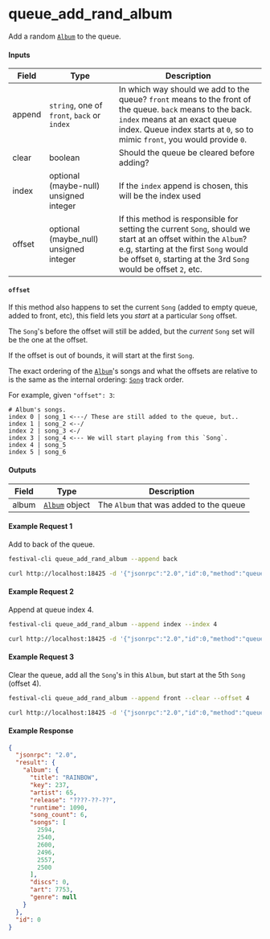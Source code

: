 # queue_add_rand_album
Add a random [`Album`](../../common-objects/album.md) to the queue.

#### Inputs

| Field  | Type                                        | Description |
|--------|---------------------------------------------|-------------|
| append | `string`, one of `front`, `back` or `index` | In which way should we add to the queue? `front` means to the front of the queue. `back` means to the back. `index` means at an exact queue index. Queue index starts at `0`, so to mimic `front`, you would provide `0`.
| clear  | boolean                                     | Should the queue be cleared before adding?
| index  | optional (maybe-null) unsigned integer      | If the `index` append is chosen, this will be the index used
| offset | optional (maybe_null) unsigned integer      | If this method is responsible for setting the current `Song`, should we start at an offset within the `Album`? e.g, starting at the first `Song` would be offset `0`, starting at the 3rd `Song` would be offset `2`, etc.

#### `offset`
If this method also happens to set the current `Song` (added to empty queue, added to front, etc), this field lets you _start_ at a particular `Song` offset.

The `Song`'s before the offset will still be added, but the _current_ `Song` set will be the one at the offset.

If the offset is out of bounds, it will start at the first `Song`.

The exact ordering of the [`Album`](../../common-objects/album.md)'s songs and what the offsets are relative to is the same as the internal ordering: [`Song`](../../common-objects/song.md) track order.

For example, given `"offset": 3`:
```plaintext
# Album's songs.
index 0 | song_1 <---/ These are still added to the queue, but..
index 1 | song_2 <--/
index 2 | song_3 <-/
index 3 | song_4 <--- We will start playing from this `Song`.
index 4 | song_5
index 5 | song_6
```

#### Outputs
| Field         | Type                                            | Description |
|---------------|-------------------------------------------------|-------------|
| album         | [`Album`](../../common-objects/album.md) object | The `Album` that was added to the queue

#### Example Request 1
Add to back of the queue.
```bash
festival-cli queue_add_rand_album --append back
```
```bash
curl http://localhost:18425 -d '{"jsonrpc":"2.0","id":0,"method":"queue_add_rand_album","params":{"append":"back","clear":false}}'
```

#### Example Request 2
Append at queue index 4.
```bash
festival-cli queue_add_rand_album --append index --index 4
```
```bash
curl http://localhost:18425 -d '{"jsonrpc":"2.0","id":0,"method":"queue_add_rand_album","params":{"append":"index","index":4,"clear":false}}'
```

#### Example Request 3
Clear the queue, add all the `Song`'s in this `Album`, but start at the 5th `Song` (offset 4).
```bash
festival-cli queue_add_rand_album --append front --clear --offset 4
```
```bash
curl http://localhost:18425 -d '{"jsonrpc":"2.0","id":0,"method":"queue_add_rand_album","params":{"append":"front","clear":true,"offset":4}}'
```

#### Example Response
```json
{
  "jsonrpc": "2.0",
  "result": {
    "album": {
      "title": "RAINBOW",
      "key": 237,
      "artist": 65,
      "release": "????-??-??",
      "runtime": 1090,
      "song_count": 6,
      "songs": [
        2594,
        2540,
        2600,
        2496,
        2557,
        2500
      ],
      "discs": 0,
      "art": 7753,
      "genre": null
    }
  },
  "id": 0
}
```
